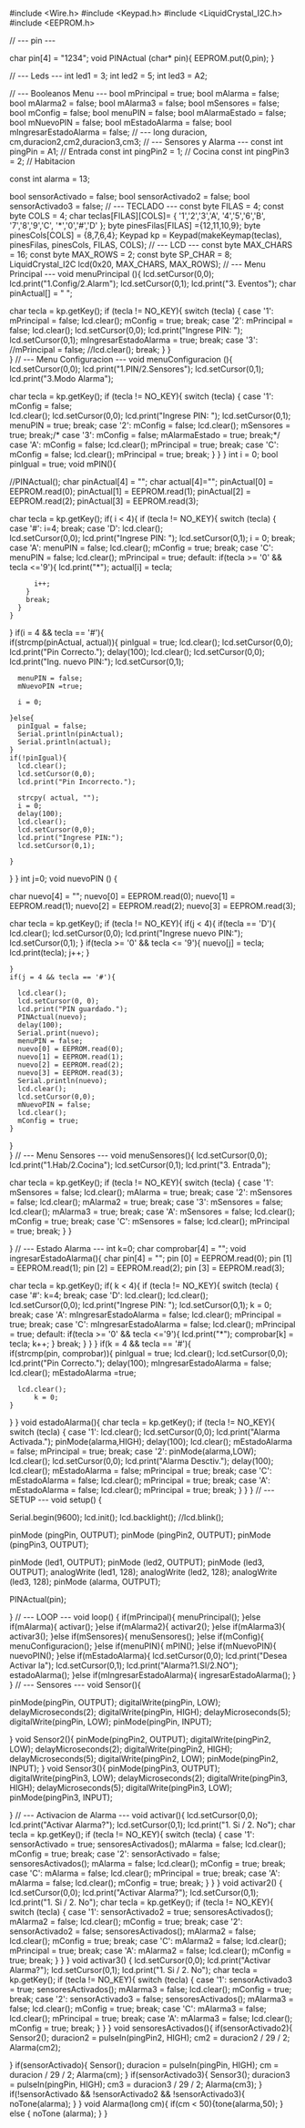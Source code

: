 #include <Wire.h>
#include <Keypad.h>
#include <LiquidCrystal_I2C.h>
#include <EEPROM.h>

// --- pin ---

char pin[4] = "1234";
void PINActual (char* pin){
  EEPROM.put(0,pin);
}

//  --- Leds ---
int led1 = 3;
int led2 = 5;
int led3 = A2;

// --- Booleanos Menu ---
bool mPrincipal = true;
bool mAlarma = false;
bool mAlarma2 = false;
bool mAlarma3 = false;
bool mSensores = false;
bool mConfig = false;
bool menuPIN = false;
bool mAlarmaEstado = false;
bool mNuevoPIN = false;
bool mEstadoAlarma = false;
bool mIngresarEstadoAlarma = false;
// ---
long duracion, cm,duracion2,cm2,duracion3,cm3;
// --- Sensores y Alarma ---
const int pingPin = A1; // Entrada 
const int pingPin2 = 1; // Cocina
const int pingPin3 = 2; // Habitacion

const int alarma = 13;

bool sensorActivado = false;
bool sensorActivado2 = false;
bool sensorActivado3 = false;
// --- TECLADO ---
const byte FILAS = 4;
const byte COLS = 4;
char teclas[FILAS][COLS]=
{
	'1','2','3','A',
  	'4','5','6','B',
  	'7','8','9','C',
  	'*','0','#','D'
};
byte pinesFilas[FILAS] ={12,11,10,9};
byte pinesCols[COLS] = {8,7,6,4};
Keypad kp = Keypad(makeKeymap(teclas), pinesFilas, pinesCols, FILAS, COLS);
// --- LCD ---
const byte MAX_CHARS = 16;
const byte MAX_ROWS = 2;
const byte SP_CHAR = 8;
LiquidCrystal_I2C lcd(0x20, MAX_CHARS, MAX_ROWS);
// --- Menu Principal ---
void menuPrincipal (){
  lcd.setCursor(0,0);
  lcd.print("1.Config/2.Alarm");
  lcd.setCursor(0,1);
  lcd.print("3. Eventos");
  char pinActual[] = "    ";
  
  char tecla = kp.getKey();
  if (tecla != NO_KEY){
    switch (tecla) {
      case '1':
      	mPrincipal = false;
        lcd.clear();
      	mConfig = true;
      break;
      case '2':
      	mPrincipal = false;
        lcd.clear();
        lcd.setCursor(0,0);
        lcd.print("Ingrese PIN: ");
        lcd.setCursor(0,1);
      	mIngresarEstadoAlarma = true;
      break;
      case '3':
      	//mPrincipal = false;
        //lcd.clear();
      break;
    } 
  }  
}
// --- Menu Configuracion ---
void menuConfiguracion (){
  lcd.setCursor(0,0);
  lcd.print("1.PIN/2.Sensores");
  lcd.setCursor(0,1);
  lcd.print("3.Modo Alarma");
  
  char tecla = kp.getKey();
  if (tecla != NO_KEY){
    switch (tecla) {
      case '1':
      	mConfig = false;  
        lcd.clear();
        lcd.setCursor(0,0);
        lcd.print("Ingrese PIN: ");
        lcd.setCursor(0,1);
      	menuPIN = true;
      break;
      case '2':
      	mConfig = false;
      	lcd.clear();
      	mSensores = true;
      break;/*
      case '3':
      	mConfig = false;
      	mAlarmaEstado = true;
      break;*/
      case 'A':
      	mConfig = false;
        lcd.clear();
      	mPrincipal = true;
      break;
      case 'C':
      	mConfig = false;
        lcd.clear();
      	mPrincipal = true;
      break;
    } 
  }
}
int i = 0;
bool pinIgual = true;
void mPIN(){
  
  //PINActual();
  char pinActual[4] = "";
  char actual[4]="";
  pinActual[0] = EEPROM.read(0);
  pinActual[1] = EEPROM.read(1);
  pinActual[2] = EEPROM.read(2);
  pinActual[3] = EEPROM.read(3);
  

  char tecla = kp.getKey();
  if( i < 4){
    if (tecla != NO_KEY){
      switch (tecla) {
        case '#': 
        	i=4;
        break;
        case 'D':
          lcd.clear();  
          lcd.setCursor(0,0);
          lcd.print("Ingrese PIN: ");
          lcd.setCursor(0,1);
          i = 0;
        break;
        case 'A':
        	menuPIN = false;
        	lcd.clear();
        	mConfig = true;
        break;
        case 'C':
        	menuPIN = false;
        	lcd.clear();
        	mPrincipal = true;
        default:
        if(tecla >= '0' && tecla <='9'){
          lcd.print("*");
          actual[i] = tecla;
          
          i++;
        }
        break;
      }
    }
  }
  if(i = 4 && tecla == '#'){    
    if(strcmp(pinActual, actual)){
      pinIgual = true;
      lcd.clear();
      lcd.setCursor(0,0);
      lcd.print("Pin Correcto.");
      delay(100);
      lcd.clear();
      lcd.setCursor(0,0);
      lcd.print("Ing. nuevo PIN:");
      lcd.setCursor(0,1);
      
      menuPIN = false;
      mNuevoPIN =true;

      i = 0;

    }else{
      pinIgual = false;
      Serial.println(pinActual);
      Serial.println(actual);
    }
    if(!pinIgual){
      lcd.clear();
      lcd.setCursor(0,0);
      lcd.print("Pin Incorrecto.");
      
      strcpy( actual, "");
      i = 0;
      delay(100);
      lcd.clear();
      lcd.setCursor(0,0);
      lcd.print("Ingrese PIN:");
      lcd.setCursor(0,1);
      
    }
  }
}
int j=0;
void nuevoPIN () {
  
  char nuevo[4] = "";
  nuevo[0] = EEPROM.read(0);
  nuevo[1] = EEPROM.read(1);
  nuevo[2] = EEPROM.read(2);
  nuevo[3] = EEPROM.read(3);
  
  char tecla = kp.getKey();
  if (tecla != NO_KEY){
    if(j < 4){
      if(tecla == 'D'){
        lcd.clear();
        lcd.setCursor(0,0);
        lcd.print("Ingrese nuevo PIN:");
        lcd.setCursor(0,1);
      }
      if(tecla >= '0' && tecla <= '9'){
        nuevo[j] = tecla;
        lcd.print(tecla);
        j++;
      }

    }
    if(j = 4 && tecla == '#'){

      lcd.clear();
      lcd.setCursor(0, 0);
      lcd.print("PIN guardado.");
      PINActual(nuevo);
      delay(100);
      Serial.print(nuevo);
      menuPIN = false;
      nuevo[0] = EEPROM.read(0);
      nuevo[1] = EEPROM.read(1);
      nuevo[2] = EEPROM.read(2);
      nuevo[3] = EEPROM.read(3);
      Serial.println(nuevo);
      lcd.clear();
      lcd.setCursor(0,0);
      mNuevoPIN = false;
      lcd.clear();
      mConfig = true;
    }
  }  
}
// --- Menu Sensores ---
void menuSensores(){
  lcd.setCursor(0,0);
  lcd.print("1.Hab/2.Cocina");
  lcd.setCursor(0,1);
  lcd.print("3. Entrada");
  
  char tecla = kp.getKey();
  if (tecla != NO_KEY){
    switch (tecla) {
      case '1':
      	mSensores = false;
      	lcd.clear();
      	mAlarma = true;
      break;
      case '2':
      	mSensores = false;
      	lcd.clear();
      	mAlarma2 = true;
      break;
      case '3':
      	mSensores = false;
      	lcd.clear();
      	mAlarma3 = true;
      break;
        case 'A':
        	mSensores = false;
        	lcd.clear();
        	mConfig = true;
        break;
        case 'C':
        	mSensores = false;
        	lcd.clear();
        	mPrincipal = true;
        break;
    } 
  }
  
}
// --- Estado Alarma ---
int k=0;
char comprobar[4] = "";
void ingresarEstadoAlarma(){
  char pin[4] = "";
  pin [0] = EEPROM.read(0);
  pin [1] = EEPROM.read(1);
  pin [2] = EEPROM.read(2);
  pin [3] = EEPROM.read(3);

  char tecla = kp.getKey();
  if( k < 4){
    if (tecla != NO_KEY){
      switch (tecla) {
        case '#': 
        	k=4;
        break;
        case 'D':
        	lcd.clear();
          lcd.clear();  
          lcd.setCursor(0,0);
          lcd.print("Ingrese PIN: ");
          lcd.setCursor(0,1);
          k = 0;
        break;
        case 'A':
        	mIngresarEstadoAlarma = false;
        	lcd.clear();
        	mPrincipal = true;
        break;
        case 'C':
        	mIngresarEstadoAlarma = false;
        	lcd.clear();
        	mPrincipal = true;
        default:
        if(tecla >= '0' && tecla <='9'){
          lcd.print("*");
          comprobar[k] = tecla;
          k++;
        }
        break;
      }
    }
  }
  if(k = 4 && tecla == '#'){    
    if(strcmp(pin, comprobar)){
      pinIgual = true;
      lcd.clear();
      lcd.setCursor(0,0);
      lcd.print("Pin Correcto.");
      delay(100);
      mIngresarEstadoAlarma = false;
      lcd.clear();
      mEstadoAlarma =true;

      lcd.clear();
          k = 0;
    }
  }
}
void estadoAlarma(){
  char tecla = kp.getKey();
  if (tecla != NO_KEY){
    switch (tecla) {
      case '1':
        lcd.clear();
        lcd.setCursor(0,0);
        lcd.print("Alarma Activada.");
        pinMode(alarma,HIGH);
        delay(100);
        lcd.clear();
        mEstadoAlarma = false;
      	mPrincipal = true;
      break;
      case '2':
        pinMode(alarma,LOW);
        lcd.clear();
        lcd.setCursor(0,0);
        lcd.print("Alarma Desctiv.");
        delay(100);
        lcd.clear();
        mEstadoAlarma = false;
      	mPrincipal = true;
      break;
      case 'C':
        mEstadoAlarma = false;
        lcd.clear();
      	mPrincipal = true;
      break;
      case 'A':
        mEstadoAlarma = false;
        lcd.clear();
      	mPrincipal = true;
      break;
    } 
  }
}
// --- SETUP ---
void setup() {
  
  Serial.begin(9600);
  lcd.init();
  lcd.backlight();
  //lcd.blink();
  
  pinMode (pingPin, OUTPUT);
  pinMode (pingPin2, OUTPUT);
  pinMode (pingPin3, OUTPUT);
  
  pinMode (led1, OUTPUT);
  pinMode (led2, OUTPUT);
  pinMode (led3, OUTPUT);
  analogWrite (led1, 128);
  analogWrite (led2, 128);
  analogWrite (led3, 128);
  pinMode (alarma, OUTPUT);
    
  PINActual(pin);

}
// --- LOOP ---
void loop() {
  if(mPrincipal){
    menuPrincipal();
  }else if(mAlarma){
    activar();
  }else if(mAlarma2){
    activar2();
  }else if(mAlarma3){
    activar3();
  }else if(mSensores){
    menuSensores();
  }else if(mConfig){
    menuConfiguracion();
  }else if(menuPIN){
    mPIN();
  }else if(mNuevoPIN){
    nuevoPIN();
  }else if(mEstadoAlarma){
    lcd.setCursor(0,0);
    lcd.print("Desea Activar la");
    lcd.setCursor(0,1);
    lcd.print("Alarma?1.SI/2.NO");
    estadoAlarma();
  }else if(mIngresarEstadoAlarma){
    ingresarEstadoAlarma();
  }
}
// --- Sensores ---
void Sensor(){
  
  pinMode(pingPin, OUTPUT);
  digitalWrite(pingPin, LOW);
  delayMicroseconds(2);
  digitalWrite(pingPin, HIGH);
  delayMicroseconds(5);
  digitalWrite(pingPin, LOW);
  pinMode(pingPin, INPUT);
  
}
void Sensor2(){
  pinMode(pingPin2, OUTPUT);
  digitalWrite(pingPin2, LOW);
  delayMicroseconds(2);
  digitalWrite(pingPin2, HIGH);
  delayMicroseconds(5);
  digitalWrite(pingPin2, LOW);
  pinMode(pingPin2, INPUT);
}
void Sensor3(){
  pinMode(pingPin3, OUTPUT);
  digitalWrite(pingPin3, LOW);
  delayMicroseconds(2);
  digitalWrite(pingPin3, HIGH);
  delayMicroseconds(5);
  digitalWrite(pingPin3, LOW);
  pinMode(pingPin3, INPUT);
  
}
// --- Activacion de Alarma ---
void activar(){
  lcd.setCursor(0,0);
  lcd.print("Activar Alarma?");
  lcd.setCursor(0,1);
  lcd.print("1. Si / 2. No");
  char tecla = kp.getKey();
  if (tecla != NO_KEY){
    switch (tecla) {
      case '1':
      	sensorActivado = true;
      	sensoresActivados();
        mAlarma = false;
        lcd.clear();
      	mConfig = true;
      break;
      case '2':
      	sensorActivado = false;
      	sensoresActivados();
        mAlarma = false;
        lcd.clear();
      	mConfig = true;
      break;
      case 'C':
        mAlarma = false;
        lcd.clear();
      	mPrincipal = true;
      break;
      case 'A':
        mAlarma = false;
        lcd.clear();
      	mConfig = true;
      break;
    }
  }
}
void activar2() {
  lcd.setCursor(0,0);
  lcd.print("Activar Alarma?");
  lcd.setCursor(0,1);
  lcd.print("1. Si / 2. No");
  char tecla = kp.getKey();
  if (tecla != NO_KEY){
    switch (tecla) {
      case '1':
      	sensorActivado2 = true;
      	sensoresActivados();
        mAlarma2 = false;
        lcd.clear();
      	mConfig = true;
      break;
      case '2':
      	sensorActivado2 = false;
      	sensoresActivados();
        mAlarma2 = false;
        lcd.clear();
      	mConfig = true;
      break;
      case 'C':
        mAlarma2 = false;
        lcd.clear();
      	mPrincipal = true;
      break;
      case 'A':
        mAlarma2 = false;
        lcd.clear();
      	mConfig = true;
      break;
    }
  }
}
void activar3() {
  lcd.setCursor(0,0);
  lcd.print("Activar Alarma?");
  lcd.setCursor(0,1);
  lcd.print("1. Si / 2. No");
  char tecla = kp.getKey();
  if (tecla != NO_KEY){
    switch (tecla) {
      case '1':
      	sensorActivado3 = true;
      	sensoresActivados();
        mAlarma3 = false;
        lcd.clear();
      	mConfig = true;
      break;
      case '2':
      	sensorActivado3 = false;
      	sensoresActivados();
        mAlarma3 = false;
        lcd.clear();
      	mConfig = true;
      break;
      case 'C':
        mAlarma3 = false;
        lcd.clear();
      	mPrincipal = true;
      break;
      case 'A':
        mAlarma3 = false;
        lcd.clear();
      	mConfig = true;
      break;
    }
  }
}
void sensoresActivados(){
  if(sensorActivado2){
    Sensor2();
    duracion2 = pulseIn(pingPin2, HIGH);
    cm2 = duracion2 / 29 / 2;
    Alarma(cm2);
        
  }
  if(sensorActivado){
    Sensor();
    duracion = pulseIn(pingPin, HIGH);
    cm = duracion / 29 / 2;
    Alarma(cm);
  }
  if(sensorActivado3){
    Sensor3();
    duracion3 = pulseIn(pingPin, HIGH);
    cm3 = duracion3 / 29 / 2;
    Alarma(cm3);
  }
  if(!sensorActivado && !sensorActivado2 && !sensorActivado3){ noTone(alarma);  }
}
void Alarma(long cm){
    if(cm < 50){tone(alarma,50); }	 
    else { noTone (alarma);  }
}
